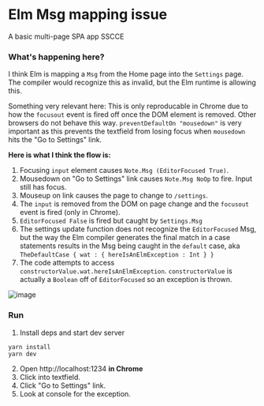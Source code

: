 # Elm Msg mapping issue
A basic multi-page SPA app SSCCE

### What's happening here?

I think Elm is mapping a `Msg` from the Home page into the `Settings` page.  
The compiler would recognize this as invalid, but the Elm runtime is allowing this.  

Something very relevant here: This is only reproducable in Chrome due to how 
the `focusout` event is fired off once the DOM element is removed. Other browsers
do not behave this way. `preventDefaultOn "mousedown"` is very important as
this prevents the textfield from losing focus when `mousedown` hits the "Go to Settings" link.

**Here is what I think the flow is:**
1. Focusing `input` element causes `Note.Msg (EditorFocused True)`.
2. Mousedown on "Go to Settings" link causes `Note.Msg NoOp` to fire. Input still has focus.
3. Mouseup on link causes the page to change to `/settings`.
4. The `input` is removed from the DOM on page change and the `focusout` event is fired (only in Chrome).
5. `EditorFocused False` is fired but caught by `Settings.Msg`
6. The settings update function does not recognize the `EditorFocused` Msg, 
but the way the Elm compiler generates the final match in a case statements results in the Msg being caught in the `default` case,
aka `TheDefaultCase { wat : { hereIsAnElmException : Int } }`
7. The code attempts to access `constructorValue.wat.hereIsAnElmException`.
`constructorValue` is actually a `Boolean` off of `EditorFocused` so an exception is thrown.

![image](https://user-images.githubusercontent.com/15849320/119717049-10cdfd00-be23-11eb-8d71-b83c0c9fb507.png)

### Run
1. Install deps and start dev server
```
yarn install
yarn dev
```
2. Open http://localhost:1234 **in Chrome**
3. Click into textfield.
4. Click "Go to Settings" link.
5. Look at console for the exception.

